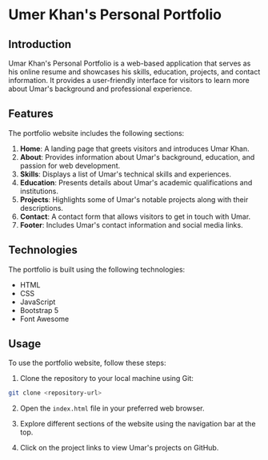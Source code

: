 # Umer Khan's Personal Portfolio

## Introduction
Umar Khan's Personal Portfolio is a web-based application that serves as his online resume and showcases his skills, education, projects, and contact information. It provides a user-friendly interface for visitors to learn more about Umar's background and professional experience.

## Features

The portfolio website includes the following sections:

1. **Home**: A landing page that greets visitors and introduces Umar Khan.
2. **About**: Provides information about Umar's background, education, and passion for web development.
3. **Skills**: Displays a list of Umar's technical skills and experiences.
4. **Education**: Presents details about Umar's academic qualifications and institutions.
5. **Projects**: Highlights some of Umar's notable projects along with their descriptions.
6. **Contact**: A contact form that allows visitors to get in touch with Umar.
7. **Footer**: Includes Umar's contact information and social media links.

## Technologies

The portfolio is built using the following technologies:

- HTML
- CSS
- JavaScript
- Bootstrap 5
- Font Awesome

## Usage

To use the portfolio website, follow these steps:

1. Clone the repository to your local machine using Git:

```bash
git clone <repository-url>
```

2. Open the `index.html` file in your preferred web browser.

3. Explore different sections of the website using the navigation bar at the top.

4. Click on the project links to view Umar's projects on GitHub.
